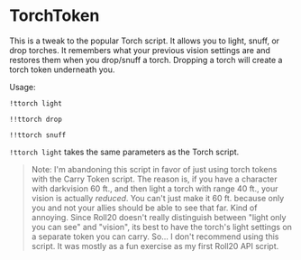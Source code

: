 # TorchToken

This is a tweak to the popular Torch script. It allows you to light, snuff, or drop torches. It remembers what your previous vision settings are and restores them when you drop/snuff a torch. Dropping a torch will create a torch token underneath you.

Usage:

```
!ttorch light

!!ttorch drop

!!ttorch snuff
```

`!ttorch light` takes the same parameters as the Torch script.

> Note: I'm abandoning this script in favor of just using torch tokens with the Carry Token script. The reason is, if you have a character with darkvision 60 ft., and then light a torch with range 40 ft., your vision is actually _reduced_. You can't just make it 60 ft. because only you and not your allies should be able to see that far. Kind of annoying. Since Roll20 doesn't really distinguish between "light only you can see" and "vision", its best to have the torch's light settings on a separate token you can carry. So... I don't recommend using this script. It was mostly as a fun exercise as my first Roll20 API script.
